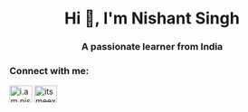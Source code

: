 <h1 align="center">Hi 👋, I'm Nishant Singh</h1>
<h3 align="center">A passionate learner from India</h3>

<h3 align="left">Connect with me:</h3>
<p align="left">
<a href="https://instagram.com/i.am.nishant.singh" target="blank"><img align="center" src="https://raw.githubusercontent.com/rahuldkjain/github-profile-readme-generator/master/src/images/icons/Social/instagram.svg" alt="i.am.nishant.singh" height="30" width="40" /></a>
<a href="https://discord.gg/itsmeexoskull" target="blank"><img align="center" src="https://raw.githubusercontent.com/rahuldkjain/github-profile-readme-generator/master/src/images/icons/Social/discord.svg" alt="itsmeexoskull" height="30" width="40" /></a>
</p>
